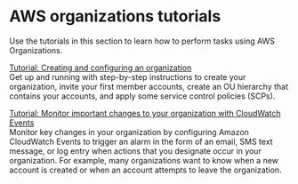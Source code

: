 # AWS organizations tutorials<a name="orgs_tutorials"></a>

Use the tutorials in this section to learn how to perform tasks using AWS Organizations\.

[Tutorial: Creating and configuring an organization](orgs_tutorials_basic.md)  
Get up and running with step\-by\-step instructions to create your organization, invite your first member accounts, create an OU hierarchy that contains your accounts, and apply some service control policies \(SCPs\)\.

[Tutorial: Monitor important changes to your organization with CloudWatch Events ](orgs_tutorials_cwe.md)  
Monitor key changes in your organization by configuring Amazon CloudWatch Events to trigger an alarm in the form of an email, SMS text message, or log entry when actions that you designate occur in your organization\. For example, many organizations want to know when a new account is created or when an account attempts to leave the organization\.